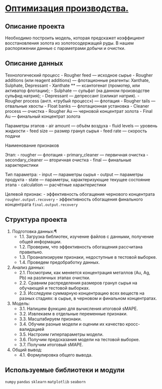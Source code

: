 # [Оптимизация производства.]( https://github.com/Viktoriy-Petrova/Yandex.Practicum.Data_Scientist/blob/main/Project_%E2%84%964/project_04.ipynb)

## Описание проекта

Необходимо построить модель, которая предскажет коэффициент восстановления золота из золотосодержащей руды. В нашем распоряжении данные с параметрами добычи и очистки.

## Описание данных
Технологический процесс
    - Rougher feed — исходное сырье
    - Rougher additions (или reagent additions) — флотационные реагенты: Xanthate, Sulphate, Depressant
    - Xanthate ** — ксантогенат (промотер, или активатор флотации);
    - Sulphate — сульфат (на данном производстве сульфид натрия);
    - Depressant — депрессант (силикат натрия).
    - Rougher process (англ. «грубый процесс») — флотация
    - Rougher tails — отвальные хвосты
    - Float banks — флотационная установка
    - Cleaner process — очистка
    - Rougher Au — черновой концентрат золота
    - Final Au — финальный концентрат золота

Параметры этапов
    - air amount — объём воздуха
    - fluid levels — уровень жидкости
    - feed size — размер гранул сырья
    - feed rate — скорость подачи

Наименование признаков

Этап:
    - rougher — флотация
    - primary_cleaner — первичная очистка
    - secondary_cleaner — вторичная очистка
    - final — финальные характеристики

Тип параметра:
    - input — параметры сырья
    - output — параметры продукта
    - state — параметры, характеризующие текущее состояние этапа
    - calculation — расчётные характеристики

Целевой признак:
    - эффективность обогащения чернового концентрата `rougher.output.recovery`
    - эффективность обогащения финального концентрата `final.output.recovery`

## Структура проекта
1. Подготовка данных:¶
    - 1.1. Загрузка библиотек, изучение файлов с данными, получение общей информации.
    - 1.2. Проверим, что эффективность обогащения рассчитана правильно.
    - 1.3. Проанализируем признаки, недоступные в тестовой выборке.
    - 1.4. Проведем предобработку данных.
2. Анализ данных:
    - 2.1. Посмотрим, как меняется концентрация металлов (Au, Ag, Pb) на различных этапах очистки.
    - 2.2. Сравним распределения размеров гранул сырья на обучающей и тестовой выборках.
    - 2.3. Исследуем суммарную концентрацию всех веществ на разных стадиях: в сырье, в черновом и финальном концентратах.
3. Модель:
    - 3.1. Напишем функцию для вычисления итоговой sMAPE.
    - 3.2. Извлекаем в отдельные переменные признаки.
    - 3.3. Масштабируем признаки.
    - 3.4. Обучим разные модели и оценим их качество кросс-валидацией
    - 3.5. Настроим гиперпараметры модели.
    - 3.6. Получим предсказания модели на тестовой выборке.
    - 3.7. Получим итоговый sMAPE.
4. Общий вывод:
    - 4.1. Формулировка общего вывода.

## Используемые библиотеки и модули
`numpy` `pandas`  `sklearn` `matplotlib` `seaborn`
